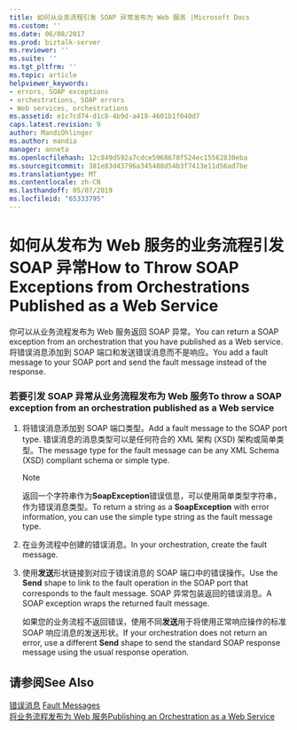 ```yaml
---
title: 如何从业务流程引发 SOAP 异常发布为 Web 服务 |Microsoft Docs
ms.custom: ''
ms.date: 06/08/2017
ms.prod: biztalk-server
ms.reviewer: ''
ms.suite: ''
ms.tgt_pltfrm: ''
ms.topic: article
helpviewer_keywords:
- errors, SOAP exceptions
- orchestrations, SOAP errors
- Web services, orchestrations
ms.assetid: e1c7cd74-d1c8-4b9d-a418-4601b1f040d7
caps.latest.revision: 9
author: MandiOhlinger
ms.author: mandia
manager: anneta
ms.openlocfilehash: 12c849d592a7cdce5968678f524ec15562830eba
ms.sourcegitcommit: 381e83d43796a345488d54b3f7413e11d56ad7be
ms.translationtype: MT
ms.contentlocale: zh-CN
ms.lasthandoff: 05/07/2019
ms.locfileid: "65333795"
---
```

# <a name="how-to-throw-soap-exceptions-from-orchestrations-published-as-a-web-service"></a><span data-ttu-id="0b14b-102">如何从发布为 Web 服务的业务流程引发 SOAP 异常</span><span class="sxs-lookup"><span data-stu-id="0b14b-102">How to Throw SOAP Exceptions from Orchestrations Published as a Web Service</span></span>
<span data-ttu-id="0b14b-103">你可以从业务流程发布为 Web 服务返回 SOAP 异常。</span><span class="sxs-lookup"><span data-stu-id="0b14b-103">You can return a SOAP exception from an orchestration that you have published as a Web service.</span></span> <span data-ttu-id="0b14b-104">将错误消息添加到 SOAP 端口和发送错误消息而不是响应。</span><span class="sxs-lookup"><span data-stu-id="0b14b-104">You add a fault message to your SOAP port and send the fault message instead of the response.</span></span>  
  
### <a name="to-throw-a-soap-exception-from-an-orchestration-published-as-a-web-service"></a><span data-ttu-id="0b14b-105">若要引发 SOAP 异常从业务流程发布为 Web 服务</span><span class="sxs-lookup"><span data-stu-id="0b14b-105">To throw a SOAP exception from an orchestration published as a Web service</span></span>  
  
1. <span data-ttu-id="0b14b-106">将错误消息添加到 SOAP 端口类型。</span><span class="sxs-lookup"><span data-stu-id="0b14b-106">Add a fault message to the SOAP port type.</span></span> <span data-ttu-id="0b14b-107">错误消息的消息类型可以是任何符合的 XML 架构 (XSD) 架构或简单类型。</span><span class="sxs-lookup"><span data-stu-id="0b14b-107">The message type for the fault message can be any XML Schema (XSD) compliant schema or simple type.</span></span>  
  
   > [!NOTE]
   >  <span data-ttu-id="0b14b-108">返回一个字符串作为**SoapException**错误信息，可以使用简单类型字符串，作为错误消息类型。</span><span class="sxs-lookup"><span data-stu-id="0b14b-108">To return a string as a **SoapException** with error information, you can use the simple type string as the fault message type.</span></span>  
  
2. <span data-ttu-id="0b14b-109">在业务流程中创建的错误消息。</span><span class="sxs-lookup"><span data-stu-id="0b14b-109">In your orchestration, create the fault message.</span></span>  
  
3. <span data-ttu-id="0b14b-110">使用**发送**形状链接到对应于错误消息的 SOAP 端口中的错误操作。</span><span class="sxs-lookup"><span data-stu-id="0b14b-110">Use the **Send** shape to link to the fault operation in the SOAP port that corresponds to the fault message.</span></span> <span data-ttu-id="0b14b-111">SOAP 异常包装返回的错误消息。</span><span class="sxs-lookup"><span data-stu-id="0b14b-111">A SOAP exception wraps the returned fault message.</span></span>  
  
   <span data-ttu-id="0b14b-112">如果您的业务流程不返回错误，使用不同**发送**用于将使用正常响应操作的标准 SOAP 响应消息的发送形状。</span><span class="sxs-lookup"><span data-stu-id="0b14b-112">If your orchestration does not return an error, use a different **Send** shape to send the standard SOAP response message using the usual response operation.</span></span>  
  
## <a name="see-also"></a><span data-ttu-id="0b14b-113">请参阅</span><span class="sxs-lookup"><span data-stu-id="0b14b-113">See Also</span></span>  
 <span data-ttu-id="0b14b-114">[错误消息](../core/fault-messages.md) </span><span class="sxs-lookup"><span data-stu-id="0b14b-114">[Fault Messages](../core/fault-messages.md) </span></span>  
 [<span data-ttu-id="0b14b-115">将业务流程发布为 Web 服务</span><span class="sxs-lookup"><span data-stu-id="0b14b-115">Publishing an Orchestration as a Web Service</span></span>](../core/publishing-an-orchestration-as-a-web-service.md)